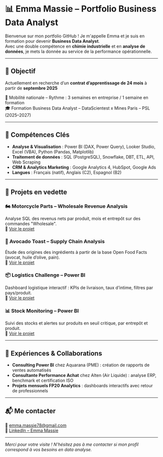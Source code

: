 # 📊 Emma Massie – Portfolio Business Data Analyst

Bienvenue sur mon portfolio GitHub ! Je m'appelle Emma et je suis en formation pour devenir **Business Data Analyst**.  
Avec une double compétence en **chimie industrielle** et en **analyse de données**, je mets la donnée au service de la performance opérationnelle.

---

## 🎯 Objectif

Actuellement en recherche d’un **contrat d’apprentissage de 24 mois** à partir de **septembre 2025**

📍 Mobilité nationale – Rythme : 3 semaines en entreprise / 1 semaine en formation  
🎓 Formation Business Data Analyst – DataScientest x Mines Paris – PSL (2025–2027)

---

## 🧰 Compétences Clés

- **Analyse & Visualisation** : Power BI (DAX, Power Query), Looker Studio, Excel (VBA), Python (Pandas, Matplotlib)
- **Traitement de données** : SQL (PostgreSQL), Snowflake, DBT, ETL, API, Web Scraping
- **CRM & Analytics Marketing** : Google Analytics 4, HubSpot, Google Ads
- **Langues** : Français (natif), Anglais (C2), Espagnol (B2)

---

## 📁 Projets en vedette

### 🏍️ Motorcycle Parts – Wholesale Revenue Analysis
Analyse SQL des revenus nets par produit, mois et entrepôt sur des commandes "Wholesale".  
📌 [Voir le projet](./Projet_DataCamp/Motorcycle-part-sales-analysis/README.md)

### 🥑 Avocado Toast – Supply Chain Analysis
Étude des origines des ingrédients à partir de la base Open Food Facts (avocat, huile d’olive, pain).  
📌 [Voir le projet](./Projet_DataCamp/avocado-toast-supply-chain-analysis/README.md)

### 📦 Logistics Challenge – Power BI
Dashboard logistique interactif : KPIs de livraison, taux d’intime, filtres par pays/produit.  
📌 [Voir le projet](./Projets-PowerBI/Logistics_Challenge/README.md)

### 📊 Stock Monitoring – Power BI
Suivi des stocks et alertes sur produits en seuil critique, par entrepôt et produit.  
📌 [Voir le projet](./Projets-PowerBI/Stock/README.md)

---

## 🧠 Expériences & Collaborations

- **Consulting Power BI** chez Aquarana (PME) : création de rapports de ventes automatisés
- **Consultante Performance Achat** chez Alten (Air Liquide) : analyse ERP, benchmark et certification ISO
- **Projets mensuels FP20 Analytics** : dashboards interactifs avec retour de professionnels

---

## 📬 Me contacter

📧 emma.massie78@gmail.com  
🔗 [LinkedIn – Emma Massie](https://www.linkedin.com/in/emma-massie/)  

---

*Merci pour votre visite ! N'hésitez pas à me contacter si mon profil correspond à vos besoins en data analyse.*
